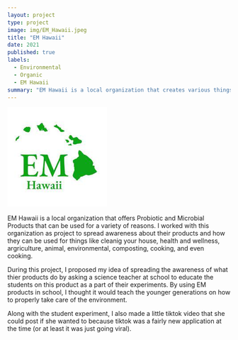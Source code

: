 ```yaml
---
layout: project
type: project
image: img/EM_Hawaii.jpeg
title: "EM Hawaii"
date: 2021
published: true
labels:
  - Environmental
  - Organic
  - EM Hawaii
summary: "EM Hawaii is a local organization that creates various things organically, with a main product being a solution of micro-organisms (good bacteria) that have many beneficial capabilities like cleaning in the house or even cleaning polluted waters like the Ala Wai."
---
```


<img class="img-fluid" src="../img/EM_Hawaii.jpeg">

EM Hawaii is a local organization that offers Probiotic and Microbial Products that can be used for a variety of reasons. I worked with this organization as project to spread awareness about their products and how they can be used for things like cleanig your house, health and wellness, argriculture, animal, environmental, composting, cooking, and even cooking.

During this project, I proposed my idea of spreading the awareness of what thier products do by asking a science teacher at school to educate the students on this product as a part of their experiments. By using EM products in school, I thought it would teach the younger generations on how to properly take care of the environment. 

Along with the student experiment, I also made a little tiktok video that she could post if she wanted to because tiktok was a fairly new application at the time (or at least it was just going viral).
